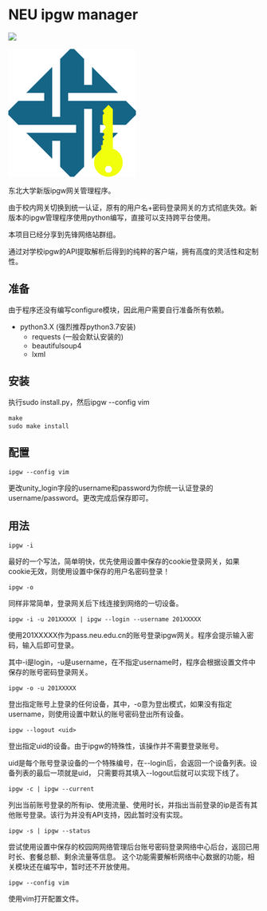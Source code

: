 # NEU ipgw manager
![](https://img.shields.io/badge/NEU-ipgw--manager-blue.svg)

![](./IPGW.svg)

东北大学新版ipgw网关管理程序。

由于校内网关切换到统一认证，原有的用户名+密码登录网关的方式彻底失效。新版本的ipgw管理程序使用python编写，直接可以支持跨平台使用。

本项目已经分享到先锋网络站群组。

通过对学校ipgw的API提取解析后得到的纯粹的客户端，拥有高度的灵活性和定制性。
## 准备
由于程序还没有编写configure模块，因此用户需要自行准备所有依赖。
 - python3.X (强烈推荐python3.7安装)
 	- requests (一般会默认安装的)
 	- beautifulsoup4
 	- lxml

## 安装
执行sudo install.py，然后ipgw --config vim
```
make
sudo make install
```
## 配置
```
ipgw --config vim
```
更改unity_login字段的username和password为你统一认证登录的username/password。更改完成后保存即可。
## 用法
```
ipgw -i
```
最好的一个写法，简单明快，优先使用设置中保存的cookie登录网关，如果cookie无效，则使用设置中保存的用户名密码登录！
```
ipgw -o
```
同样非常简单，登录网关后下线连接到网络的一切设备。
```
ipgw -i -u 201XXXXX | ipgw --login --username 201XXXXX
```
使用201XXXXX作为pass.neu.edu.cn的账号登录ipgw网关。程序会提示输入密码，输入后即可登录。

其中-i是login，-u是username，在不指定username时，程序会根据设置文件中保存的账号密码登录网关。
```
ipgw -o -u 201XXXXX
```
登出指定账号上登录的任何设备，其中，-o意为登出模式，如果没有指定username，则使用设置中默认的账号密码登出所有设备。
```
ipgw --logout <uid>
```
登出指定uid的设备。由于ipgw的特殊性，该操作并不需要登录账号。

uid是每个账号登录设备的一个特殊编号，在--login后，会返回一个设备列表。设备列表的最后一项就是uid，
只需要将其填入--logout后就可以实现下线了。
```
ipgw -c | ipgw --current
```
列出当前账号登录的所有ip、使用流量、使用时长，并指出当前登录的ip是否有其他账号登录。该行为并没有API支持，因此暂时没有实现。
```
ipgw -s | ipgw --status
```
尝试使用设置中保存的校园网网络管理后台账号密码登录网络中心后台，返回已用时长、套餐总额、剩余流量等信息。
这个功能需要解析网络中心数据的功能，相关模块还在编写中，暂时还不开放使用。
```
ipgw --config vim
```
使用vim打开配置文件。
